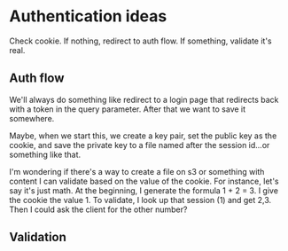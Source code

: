 # Authentication ideas

Check cookie. If nothing, redirect to auth flow. If something, validate it's real.

## Auth flow

We'll always do something like redirect to a login page that redirects back with a token in the query parameter. After that we want to save it somewhere.

Maybe, when we start this, we create a key pair, set the public key as the cookie, and save the private key to a file named after the session id...or something like that.

I'm wondering if there's a way to create a file on s3 or something with content I can validate based on the value of the cookie. For instance, let's say it's just math. At the beginning, I generate the formula 1 + 2 = 3. I give the cookie the value 1. To validate, I look up that session (1) and get 2,3. Then I could ask the client for the other number?

## Validation